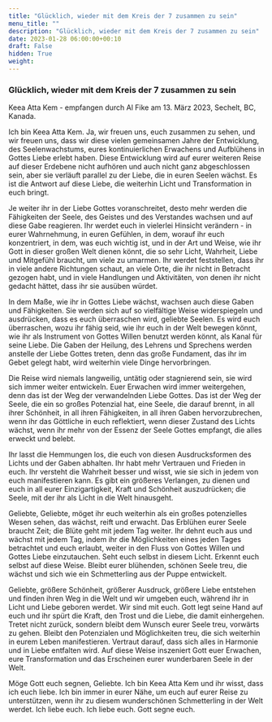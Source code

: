 ```yaml
---
title: "Glücklich, wieder mit dem Kreis der 7 zusammen zu sein"
menu_title: ""
description: "Glücklich, wieder mit dem Kreis der 7 zusammen zu sein"
date: 2023-01-28 06:00:00+00:10
draft: False
hidden: True
weight:
---
```

### Glücklich, wieder mit dem Kreis der 7 zusammen zu sein

Keea Atta Kem - empfangen durch Al Fike am 13. März 2023, Sechelt, BC, Kanada.

Ich bin Keea Atta Kem. Ja, wir freuen uns, euch zusammen zu sehen, und wir freuen uns, dass wir diese vielen gemeinsamen Jahre der Entwicklung, des Seelenwachstums, eures kontinuierlichen Erwachens und Aufblühens in Gottes Liebe erlebt haben. Diese Entwicklung wird auf eurer weiteren Reise auf dieser Erdebene nicht aufhören und auch nicht ganz abgeschlossen sein, aber sie verläuft parallel zu der Liebe, die in euren Seelen wächst. Es ist die Antwort auf diese Liebe, die weiterhin Licht und Transformation in euch bringt.

Je weiter ihr in der Liebe Gottes voranschreitet, desto mehr werden die Fähigkeiten der Seele, des Geistes und des Verstandes wachsen und auf diese Gabe reagieren. Ihr werdet euch in vielerlei Hinsicht verändern - in eurer Wahrnehmung, in euren Gefühlen, in dem, worauf ihr euch konzentriert, in dem, was euch wichtig ist, und in der Art und Weise, wie ihr Gott in dieser großen Welt dienen könnt, die so sehr Licht, Wahrheit, Liebe und Mitgefühl braucht, um viele zu umarmen. Ihr werdet feststellen, dass ihr in viele andere Richtungen schaut, an viele Orte, die ihr nicht in Betracht gezogen habt, und in viele Handlungen und Aktivitäten, von denen ihr nicht gedacht hättet, dass ihr sie ausüben würdet.

In dem Maße, wie ihr in Gottes Liebe wächst, wachsen auch diese Gaben und Fähigkeiten. Sie werden sich auf so vielfältige Weise widerspiegeln und ausdrücken, dass es euch überraschen wird, geliebte Seelen. Es wird euch überraschen, wozu ihr fähig seid, wie ihr euch in der Welt bewegen könnt, wie ihr als Instrument von Gottes Willen benutzt werden könnt, als Kanal für seine Liebe. Die Gaben der Heilung, des Lehrens und Sprechens werden anstelle der Liebe Gottes treten, denn das große Fundament, das ihr im Gebet gelegt habt, wird weiterhin viele Dinge hervorbringen.

Die Reise wird niemals langweilig, untätig oder stagnierend sein, sie wird sich immer weiter entwickeln. Euer Erwachen wird immer weitergehen, denn das ist der Weg der verwandelnden Liebe Gottes. Das ist der Weg der Seele, die ein so großes Potenzial hat, eine Seele, die darauf brennt, in all ihrer Schönheit, in all ihren Fähigkeiten, in all ihren Gaben hervorzubrechen, wenn ihr das Göttliche in euch reflektiert, wenn dieser Zustand des Lichts wächst, wenn ihr mehr von der Essenz der Seele Gottes empfangt, die alles erweckt und belebt.

Ihr lasst die Hemmungen los, die euch von diesen Ausdrucksformen des Lichts und der Gaben abhalten. Ihr habt mehr Vertrauen und Frieden in euch. Ihr versteht die Wahrheit besser und wisst, wie sie sich in jedem von euch manifestieren kann. Es gibt ein größeres Verlangen, zu dienen und euch in all eurer Einzigartigkeit, Kraft und Schönheit auszudrücken; die Seele, mit der ihr als Licht in die Welt hinausgeht.

Geliebte, Geliebte, möget ihr euch weiterhin als ein großes potenzielles Wesen sehen, das wächst, reift und erwacht. Das Erblühen eurer Seele braucht Zeit; die Blüte geht mit jedem Tag weiter. Ihr dehnt euch aus und wächst mit jedem Tag, indem ihr die Möglichkeiten eines jeden Tages betrachtet und euch erlaubt, weiter in den Fluss von Gottes Willen und Gottes Liebe einzutauchen. Seht euch selbst in diesem Licht. Erkennt euch selbst auf diese Weise. Bleibt eurer blühenden, schönen Seele treu, die wächst und sich wie ein Schmetterling aus der Puppe entwickelt.

Geliebte, größere Schönheit, größerer Ausdruck, größere Liebe entstehen und finden ihren Weg in die Welt und wir umgeben euch, während ihr in Licht und Liebe geboren werdet. Wir sind mit euch. Gott legt seine Hand auf euch und ihr spürt die Kraft, den Trost und die Liebe, die damit einhergehen. Tretet nicht zurück, sondern bleibt dem Wunsch eurer Seele treu, vorwärts zu gehen. Bleibt den Potenzialen und Möglichkeiten treu, die sich weiterhin in eurem Leben manifestieren. Vertraut darauf, dass sich alles in Harmonie und in Liebe entfalten wird. Auf diese Weise inszeniert Gott euer Erwachen, eure Transformation und das Erscheinen eurer wunderbaren Seele in der Welt.

Möge Gott euch segnen, Geliebte. Ich bin Keea Atta Kem und ihr wisst, dass ich euch liebe. Ich bin immer in eurer Nähe, um euch auf eurer Reise zu unterstützen, wenn ihr zu diesem wunderschönen Schmetterling in der Welt werdet. Ich liebe euch. Ich liebe euch. Gott segne euch.
